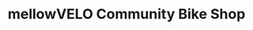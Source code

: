 ---
title: "mellowVELO Community Bike Shop"
url: /ballymoney/mellowvelo-community-bike-shop/
shop: bicycle
---